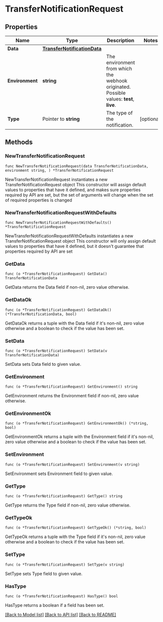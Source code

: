 # TransferNotificationRequest

## Properties

Name | Type | Description | Notes
------------ | ------------- | ------------- | -------------
**Data** | [**TransferNotificationData**](TransferNotificationData.md) |  | 
**Environment** | **string** | The environment from which the webhook originated.  Possible values: **test**, **live**. | 
**Type** | Pointer to **string** | The type of the notification. | [optional] 

## Methods

### NewTransferNotificationRequest

`func NewTransferNotificationRequest(data TransferNotificationData, environment string, ) *TransferNotificationRequest`

NewTransferNotificationRequest instantiates a new TransferNotificationRequest object
This constructor will assign default values to properties that have it defined,
and makes sure properties required by API are set, but the set of arguments
will change when the set of required properties is changed

### NewTransferNotificationRequestWithDefaults

`func NewTransferNotificationRequestWithDefaults() *TransferNotificationRequest`

NewTransferNotificationRequestWithDefaults instantiates a new TransferNotificationRequest object
This constructor will only assign default values to properties that have it defined,
but it doesn't guarantee that properties required by API are set

### GetData

`func (o *TransferNotificationRequest) GetData() TransferNotificationData`

GetData returns the Data field if non-nil, zero value otherwise.

### GetDataOk

`func (o *TransferNotificationRequest) GetDataOk() (*TransferNotificationData, bool)`

GetDataOk returns a tuple with the Data field if it's non-nil, zero value otherwise
and a boolean to check if the value has been set.

### SetData

`func (o *TransferNotificationRequest) SetData(v TransferNotificationData)`

SetData sets Data field to given value.


### GetEnvironment

`func (o *TransferNotificationRequest) GetEnvironment() string`

GetEnvironment returns the Environment field if non-nil, zero value otherwise.

### GetEnvironmentOk

`func (o *TransferNotificationRequest) GetEnvironmentOk() (*string, bool)`

GetEnvironmentOk returns a tuple with the Environment field if it's non-nil, zero value otherwise
and a boolean to check if the value has been set.

### SetEnvironment

`func (o *TransferNotificationRequest) SetEnvironment(v string)`

SetEnvironment sets Environment field to given value.


### GetType

`func (o *TransferNotificationRequest) GetType() string`

GetType returns the Type field if non-nil, zero value otherwise.

### GetTypeOk

`func (o *TransferNotificationRequest) GetTypeOk() (*string, bool)`

GetTypeOk returns a tuple with the Type field if it's non-nil, zero value otherwise
and a boolean to check if the value has been set.

### SetType

`func (o *TransferNotificationRequest) SetType(v string)`

SetType sets Type field to given value.

### HasType

`func (o *TransferNotificationRequest) HasType() bool`

HasType returns a boolean if a field has been set.


[[Back to Model list]](../README.md#documentation-for-models) [[Back to API list]](../README.md#documentation-for-api-endpoints) [[Back to README]](../README.md)


